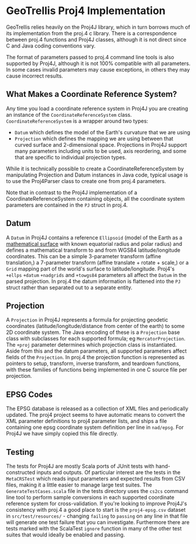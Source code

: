 # GeoTrellis Proj4 Implementation

GeoTrellis relies heavily on the Proj4J library, which in turn borrows much of
its implementation from the proj.4 c library.  There is a correspondence
between proj.4 functions and Proj4J classes, although it is not direct since C
and Java coding conventions vary.

The format of parameters passed to proj.4 command line tools is also supported
by Proj4J, although it is not 100% compatible with all parameters.  In some
cases invalid parameters may cause exceptions, in others they may cause
incorrect results.

## What Makes a Coordinate Reference System?
Any time you load a coordinate reference system in Proj4J you are creating an
instance of the `CoordinateReferenceSystem` class.  `CoordinateReferenceSystem`
is a wrapper around two types:
* `Datum` which defines the model of the Earth's curvature that we are using
* `Projection` which defines the mapping we are using between that curved
  surface and 2-dimensional space.  Projections in Proj4J support many
  parameters including units to be used, axis reordering, and some that are
  specific to individual projection types.

While it is technically possible to create a CoordinateReferenceSystem by
manipulating Projection and Datum instances in Java code, typical usage is to
use the Proj4Parser class to create one from proj.4 parameters.

Note that in contrast to the Proj4J implementation of a
CoordinateReferenceSystem containing objects, all the coordinate system
parameters are contained in the ``PJ`` struct in proj.4.

## Datum
A ``Datum`` in Proj4J contains a reference ``Ellipsoid`` (model of the Earth as
a [mathematical surface](https://en.wikipedia.org/wiki/Ellipsoid) with known
equatorial radius and polar radius) and defines a mathematical transform to and
from WGS84 latitude/longitude coordinates.  This can be a simple 3-parameter
transform (affine translation,) a 7-parameter transform (affine translate +
rotate + scale,) or a ``Grid`` mapping part of the world's surface to
latitude/longitude.  Proj4's ``+ellps`` ``+datum`` ``+nadgrids`` and ``+towgs84``
parameters all affect the `Datum` in the parsed projection. In proj.4 the datum
information is flattened into the ``PJ`` struct rather than separated out to a
separate entity.

## Projection
A ``Projection`` in Proj4J represents a formula for projecting geodetic
coordinates (latitude/longitude/distance from center of the earth) to some 2D
coordinate system.  The Java encoding of these is a ``Projection`` base class
with subclasses for each supported formula; eg ``MercatorProjection``.  The
``+proj`` parameter determines which projection class is instantiated. Aside
from this and the datum parameters, all supported parameters affect fields of
the ``Projection``.  In proj.4 the projection function is represented as
pointers to setup, transform, inverse transform, and teardown functions, with
these families of functions being implemented in one C source file per projection.

## EPSG Codes
The EPSG database is released as a collection of XML files and periodically
updated.  The proj4 project seems to have automatic means to convert the XML
parameter definitions to proj4 parameter lists, and ships a file containing one
epsg coordinate system definition per line in ``nad/epsg``.  For Proj4J we have
simply copied this file directly.

## Testing
The tests for Proj4J are mostly Scala ports of JUnit tests with
hand-constructed inputs and outputs.  Of particular interest are the tests in
the ``MetaCRSTest`` which reads input parameters and expected results from CSV
files, making it a little easier to manage large test suites.  The
``GenerateTestCases.scala`` file in the tests directory uses the ``cs2cs``
command line tool to perform sample conversions in each supported coordinate
reference system for cross-validation.  If you're looking to improve Proj4J's
consistency with proj.4 a good place to start is the ``proj4-epsg.csv`` dataset
in ``src/test/resources/`` - changing ``failing`` to ``passing`` on any line in
that file will generate one test failure that you can investigate.  Furthermore
there are tests marked with the ScalaTest ``ignore`` function in many of the
other test suites that would ideally be enabled and passing.
